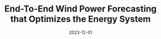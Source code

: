 ---
title: "End-To-End Wind Power Forecasting that Optimizes the Energy System"
collection: publications
category: manuscripts
permalink: /publication/2023-12-01-end-to-end-wind-power-forecasting
excerpt: "This study proposes an end-to-end wind power forecasting method that integrates energy system optimization. The framework ensures accurate predictions while aligning with system-wide operational goals."
date: 2023-12-01
venue: "Electric Power System Research"
paperurl: https://doi.org/10.1016/j.epsr.2023.110765
citation: "Wahdany, D., Schmitt, C., & Cremer, J. L. (2023). 'End-To-End Wind Power Forecasting that Optimizes the Energy System.' Electric Power System Research, 210, 110765."
---